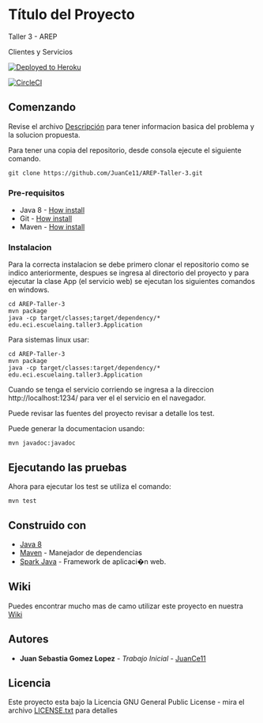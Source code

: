 # Título del Proyecto

Taller 3 - AREP 

Clientes y Servicios

 [![Deployed to Heroku](https://www.herokucdn.com/deploy/button.png)](https://arep-taller-3.herokuapp.com/)
 
 [![CircleCI](https://circleci.com/gh/circleci/circleci-docs.svg?style=svg)](https://app.circleci.com/pipelines/github/JuanCe11/AREP-Taller-3)

 

## Comenzando 

Revise el archivo [Descripción](https://github.com/JuanCe11/AREP-Taller-3/blob/master/Taller_3_AREP.pdf) para tener informacion basica del problema y la solucion propuesta.

Para tener una copia del repositorio, desde consola ejecute el siguiente comando.

```
git clone https://github.com/JuanCe11/AREP-Taller-3.git
```

### Pre-requisitos 

- Java 8 - [How install](https://www.java.com/es/download/help/windows_manual_download.xml)
- Git - [How install](https://git-scm.com/book/es/v2/Inicio---Sobre-el-Control-de-Versiones-Instalaci%C3%B3n-de-Git)
- Maven - [How install](https://maven.apache.org/install.html)


### Instalacion 

Para la correcta instalacion se debe primero clonar el repositorio como se indico anteriormente, despues se ingresa al directorio del proyecto y para ejecutar la clase App (el servicio web) se ejecutan los siguientes comandos en windows.

```
cd AREP-Taller-3
mvn package
java -cp target/classes;target/dependency/* edu.eci.escuelaing.taller3.Application
```
Para sistemas linux usar: 

```
cd AREP-Taller-3
mvn package
java -cp target/classes:target/dependency/* edu.eci.escuelaing.taller3.Application
```
Cuando se tenga el servicio corriendo se ingresa a la direccion http://localhost:1234/ para ver el el servicio en el navegador.

Puede revisar las fuentes del proyecto revisar a detalle los test.

Puede generar la documentacion usando:

```
mvn javadoc:javadoc
```

## Ejecutando las pruebas 

Ahora para ejecutar los test se utiliza el comando:

```
mvn test
```

## Construido con 

* [Java 8](https://www.java.com/es/about/whatis_java.jsp)
* [Maven](https://maven.apache.org/) - Manejador de dependencias
* [Spark Java](http://sparkjava.com/) - Framework de aplicaci�n web.


## Wiki

Puedes encontrar mucho mas de camo utilizar este proyecto en nuestra [Wiki](https://github.com/JuanCe11/AREP-Taller-3/wiki)


## Autores 

* **Juan Sebastia Gomez Lopez** - *Trabajo Inicial* - [JuanCe11](https://github.com/JuanCe11)


## Licencia

Este proyecto esta bajo la Licencia GNU General Public License - mira el archivo [LICENSE.txt](LICENSE.txt) para detalles

